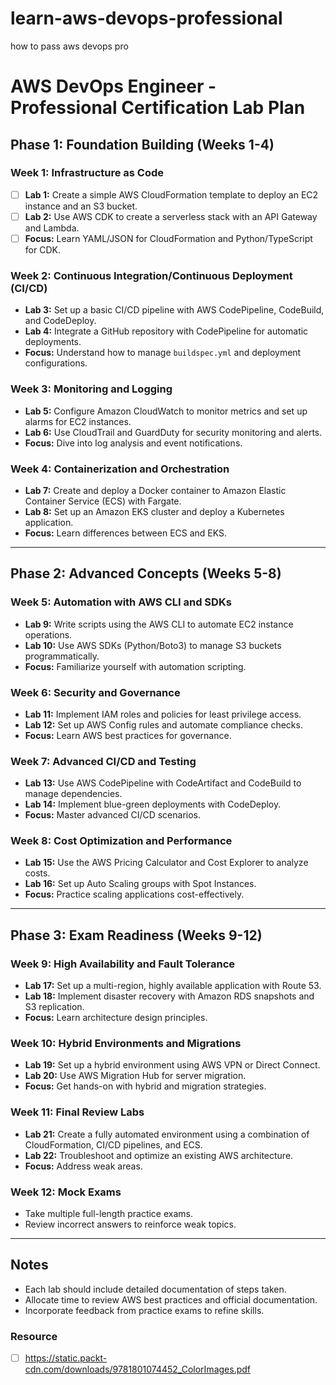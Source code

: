# learn-aws-devops-professional
how to pass aws devops pro

# AWS DevOps Engineer - Professional Certification Lab Plan

## Phase 1: Foundation Building (Weeks 1-4)

### Week 1: Infrastructure as Code
- [ ] **Lab 1:** Create a simple AWS CloudFormation template to deploy an EC2 instance and an S3 bucket.
- [ ] **Lab 2:** Use AWS CDK to create a serverless stack with an API Gateway and Lambda.
- [ ] **Focus:** Learn YAML/JSON for CloudFormation and Python/TypeScript for CDK.

### Week 2: Continuous Integration/Continuous Deployment (CI/CD)
- **Lab 3:** Set up a basic CI/CD pipeline with AWS CodePipeline, CodeBuild, and CodeDeploy.
- **Lab 4:** Integrate a GitHub repository with CodePipeline for automatic deployments.
- **Focus:** Understand how to manage `buildspec.yml` and deployment configurations.

### Week 3: Monitoring and Logging
- **Lab 5:** Configure Amazon CloudWatch to monitor metrics and set up alarms for EC2 instances.
- **Lab 6:** Use CloudTrail and GuardDuty for security monitoring and alerts.
- **Focus:** Dive into log analysis and event notifications.

### Week 4: Containerization and Orchestration
- **Lab 7:** Create and deploy a Docker container to Amazon Elastic Container Service (ECS) with Fargate.
- **Lab 8:** Set up an Amazon EKS cluster and deploy a Kubernetes application.
- **Focus:** Learn differences between ECS and EKS.

---

## Phase 2: Advanced Concepts (Weeks 5-8)

### Week 5: Automation with AWS CLI and SDKs
- **Lab 9:** Write scripts using the AWS CLI to automate EC2 instance operations.
- **Lab 10:** Use AWS SDKs (Python/Boto3) to manage S3 buckets programmatically.
- **Focus:** Familiarize yourself with automation scripting.

### Week 6: Security and Governance
- **Lab 11:** Implement IAM roles and policies for least privilege access.
- **Lab 12:** Set up AWS Config rules and automate compliance checks.
- **Focus:** Learn AWS best practices for governance.

### Week 7: Advanced CI/CD and Testing
- **Lab 13:** Use AWS CodePipeline with CodeArtifact and CodeBuild to manage dependencies.
- **Lab 14:** Implement blue-green deployments with CodeDeploy.
- **Focus:** Master advanced CI/CD scenarios.

### Week 8: Cost Optimization and Performance
- **Lab 15:** Use the AWS Pricing Calculator and Cost Explorer to analyze costs.
- **Lab 16:** Set up Auto Scaling groups with Spot Instances.
- **Focus:** Practice scaling applications cost-effectively.

---

## Phase 3: Exam Readiness (Weeks 9-12)

### Week 9: High Availability and Fault Tolerance
- **Lab 17:** Set up a multi-region, highly available application with Route 53.
- **Lab 18:** Implement disaster recovery with Amazon RDS snapshots and S3 replication.
- **Focus:** Learn architecture design principles.

### Week 10: Hybrid Environments and Migrations
- **Lab 19:** Set up a hybrid environment using AWS VPN or Direct Connect.
- **Lab 20:** Use AWS Migration Hub for server migration.
- **Focus:** Get hands-on with hybrid and migration strategies.

### Week 11: Final Review Labs
- **Lab 21:** Create a fully automated environment using a combination of CloudFormation, CI/CD pipelines, and ECS.
- **Lab 22:** Troubleshoot and optimize an existing AWS architecture.
- **Focus:** Address weak areas.

### Week 12: Mock Exams
- Take multiple full-length practice exams.
- Review incorrect answers to reinforce weak topics.

---

## Notes
- Each lab should include detailed documentation of steps taken.
- Allocate time to review AWS best practices and official documentation.
- Incorporate feedback from practice exams to refine skills.

### Resource
- [ ] https://static.packt-cdn.com/downloads/9781801074452_ColorImages.pdf

